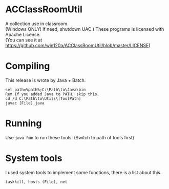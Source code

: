 <!-- 
   Copyright (C) 2011-2014 AC Inc. (Andy Cheung)

   Licensed under the Apache License, Version 2.0 (the "License");
   you may not use this file except in compliance with the License.
   You may obtain a copy of the License at

       http://www.apache.org/licenses/LICENSE-2.0

   Unless required by applicable law or agreed to in writing, software
   distributed under the License is distributed on an "AS IS" BASIS,
   WITHOUT WARRANTIES OR CONDITIONS OF ANY KIND, either express or implied.
   See the License for the specific language governing permissions and
   limitations under the License.
-->

ACClassRoomUtil
============
A collection use in classroom.<br>
(Windows ONLY! If need, shutdown UAC.)
These programs is licensed with Apache License. <br>
(You can see it at https://github.com/win120a/ACClassRoomUtil/blob/master/LICENSE)

Compiling
=========

This release is wrote by Java + Batch.

```Batchfile
set path=%path%;C:\Path\to\Java\bin
Rem If you added Java to PATH, skip this.
cd /d C:\Path\to\Utils\[ToolPath]
javac [File].java
```

Running
========
Use `java Run` to run these tools. (Switch to path of tools first)

System tools
========
I used system tools to implement some functions, there is a list about this.
```
taskkill, hosts (File), net
```
